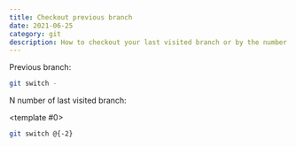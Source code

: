 ```yaml
---
title: Checkout previous branch
date: 2021-06-25
category: git
description: How to checkout your last visited branch or by the number since you visited it.
---
```


Previous branch:

```sh
git switch -
```

N number of last visited branch:

<ToggleView :options="['Unix-like', 'Windows']"><template #0>

```sh
git switch @{-2}
```

</template>
<template #1>

```sh
git switch "@{-2}"
```

</template>
</ToggleView>
